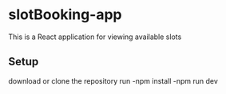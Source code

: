 # slotBooking-app
This is a React application for viewing available slots

## Setup
download or clone the repository
run 
-npm install
-npm run dev

